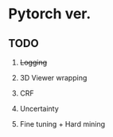 # Pytorch ver.

## TODO

  1. ~~Logging~~

  2. 3D Viewer wrapping

  3. CRF

  4. Uncertainty

  5. Fine tuning + Hard mining

